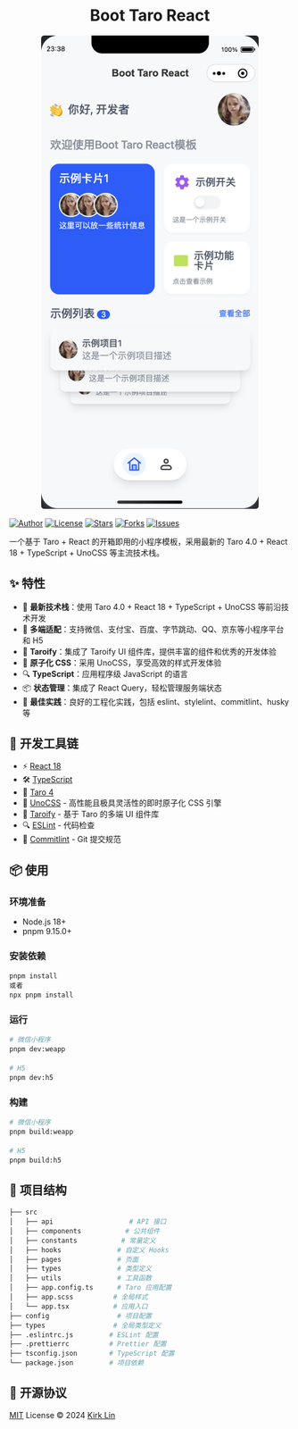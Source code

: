 <div align='center'>
<h1>Boot Taro React</h1>
<img src='README.assets/introduce.png' alt='introduce' width='390'/>
</div>

[![Author](https://img.shields.io/badge/Author-Kirk%20Lin-blue.svg?style=flat&colorA=080f12&colorB=3491fa)](https://github.com/kirklin)
[![License](https://img.shields.io/github/license/kirklin/boot-taro-react?style=flat&colorA=080f12&colorB=3491fa)](https://github.com/kirklin/boot-taro-react/blob/main/LICENSE)
[![Stars](https://img.shields.io/github/stars/kirklin/boot-taro-react?style=flat&colorA=080f12&colorB=3491fa)](https://github.com/kirklin/boot-taro-react/stargazers)
[![Forks](https://img.shields.io/github/forks/kirklin/boot-taro-react?style=flat&colorA=080f12&colorB=3491fa)](https://github.com/kirklin/boot-taro-react/network/members)
[![Issues](https://img.shields.io/github/issues/kirklin/boot-taro-react?style=flat&colorA=080f12&colorB=3491fa)](https://github.com/kirklin/boot-taro-react/issues)

一个基于 Taro + React 的开箱即用的小程序模板，采用最新的 Taro 4.0 + React 18 + TypeScript + UnoCSS 等主流技术栈。

## ✨ 特性

- 🎯 **最新技术栈**：使用 Taro 4.0 + React 18 + TypeScript + UnoCSS 等前沿技术开发
- 📱 **多端适配**：支持微信、支付宝、百度、字节跳动、QQ、京东等小程序平台和 H5
- 🎨 **Taroify**：集成了 Taroify UI 组件库，提供丰富的组件和优秀的开发体验
- 🚀 **原子化 CSS**：采用 UnoCSS，享受高效的样式开发体验
- 🔍 **TypeScript**：应用程序级 JavaScript 的语言
- 📦 **状态管理**：集成了 React Query，轻松管理服务端状态
- 🔧 **最佳实践**：良好的工程化实践，包括 eslint、stylelint、commitlint、husky 等

## 🚀 开发工具链

- ⚡️ [React 18](https://beta.reactjs.org/)
- 🛠️ [TypeScript](https://www.typescriptlang.org/)
- 📱 [Taro 4](https://taro.zone/)
- 🎨 [UnoCSS](https://github.com/unocss/unocss) - 高性能且极具灵活性的即时原子化 CSS 引擎
- 🌼 [Taroify](https://taroify.gitee.io/taroify.com/introduce/) - 基于 Taro 的多端 UI 组件库
- 🔍 [ESLint](https://eslint.org/) - 代码检查
- 🎯 [Commitlint](https://commitlint.js.org/) - Git 提交规范

## 📦 使用

### 环境准备

- Node.js 18+
- pnpm 9.15.0+

### 安装依赖

```bash
pnpm install
或者
npx pnpm install
```

### 运行

```bash
# 微信小程序
pnpm dev:weapp

# H5
pnpm dev:h5
```

### 构建

```bash
# 微信小程序
pnpm build:weapp

# H5
pnpm build:h5
```

## 🎨 项目结构

```bash
├── src
│   ├── api                   # API 接口
│   ├── components           # 公共组件
│   ├── constants           # 常量定义
│   ├── hooks              # 自定义 Hooks
│   ├── pages              # 页面
│   ├── types              # 类型定义
│   ├── utils              # 工具函数
│   ├── app.config.ts      # Taro 应用配置
│   ├── app.scss          # 全局样式
│   └── app.tsx           # 应用入口
├── config                 # 项目配置
├── types                 # 全局类型定义
├── .eslintrc.js         # ESLint 配置
├── .prettierrc          # Prettier 配置
├── tsconfig.json        # TypeScript 配置
└── package.json         # 项目依赖
```

## 📄 开源协议

[MIT](./LICENSE) License &copy; 2024 [Kirk Lin](https://github.com/kirklin)
